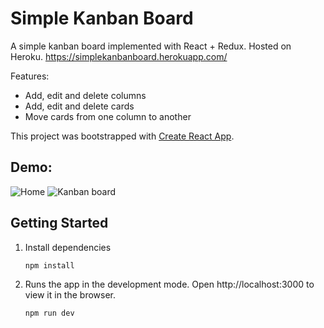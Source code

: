 # Simple Kanban Board

A simple kanban board implemented with React + Redux. Hosted on Heroku.
https://simplekanbanboard.herokuapp.com/

Features:

- Add, edit and delete columns
- Add, edit and delete cards
- Move cards from one column to another

This project was bootstrapped with [Create React App](https://github.com/facebook/create-react-app).

## Demo:

![Home](https://user-images.githubusercontent.com/43526340/92440190-f81c9a80-f160-11ea-8df8-dbf2ecc3da83.png)
![Kanban board](https://user-images.githubusercontent.com/43526340/92439741-3c5b6b00-f160-11ea-84fa-8cb6b20f2a98.png)

## Getting Started

1. Install dependencies

   ```bash
   npm install
   ```

2. Runs the app in the development mode. Open http://localhost:3000 to view it in the browser.

   ```bash
   npm run dev
   ```
